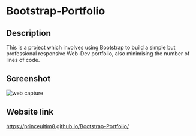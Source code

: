 # Bootstrap-Portfolio

## Description

This is a project which involves using Bootstrap to build a simple but professional responsive Web-Dev portfolio, also minimising the number of lines of code.

## Screenshot
<img src="./screencapture.png" alt="web capture" />

## Website link
https://princeultim8.github.io/Bootstrap-Portfolio/
